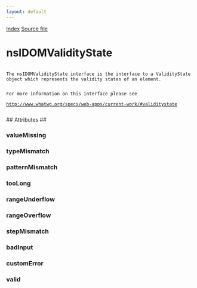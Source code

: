 ```yaml
---
layout: default
---
```

<div id='links'><a href="../index.html">Index</a>
<a href="http://dxr.mozilla.org/mozilla-central/source/dom/interfaces/html/nsIDOMValidityState.idl">Source file</a>
</div>

# nsIDOMValidityState #
<code>  
The nsIDOMValidityState interface is the interface to a ValidityState  
object which represents the validity states of an element.  
  
For more information on this interface please see  
http://www.whatwg.org/specs/web-apps/current-work/#validitystate  
  
</code>
## Attributes ##

### valueMissing ###

### typeMismatch ###

### patternMismatch ###

### tooLong ###

### rangeUnderflow ###

### rangeOverflow ###

### stepMismatch ###

### badInput ###

### customError ###

### valid ###

